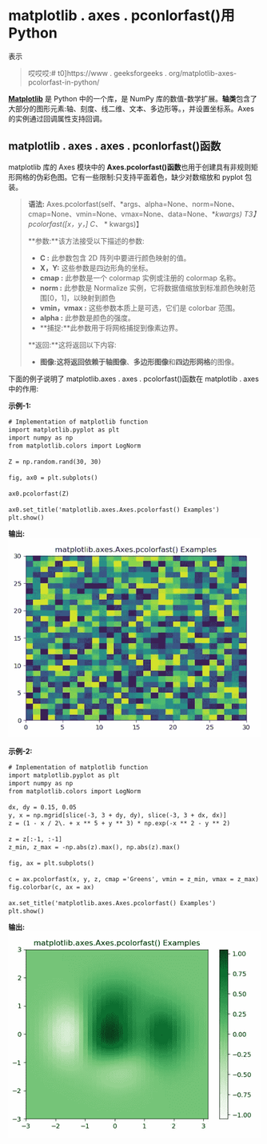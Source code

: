 # matplotlib . axes . pconlorfast()用 Python

表示

> 哎哎哎:# t0]https://www . geeksforgeeks . org/matplotlib-axes-pcolorfast-in-python/

**[Matplotlib](https://www.geeksforgeeks.org/python-introduction-matplotlib/)** 是 Python 中的一个库，是 NumPy 库的数值-数学扩展。**轴类**包含了大部分的图形元素:轴、刻度、线二维、文本、多边形等。，并设置坐标系。Axes 的实例通过回调属性支持回调。

## matplotlib . axes . axes . pconlorfast()函数

matplotlib 库的 Axes 模块中的 **Axes.pcolorfast()函数**也用于创建具有非规则矩形网格的伪彩色图。它有一些限制:只支持平面着色，缺少对数缩放和 pyplot 包装。

> **语法:** Axes.pcolorfast(self、*args、alpha=None、norm=None、cmap=None、vmin=None、vmax=None、data=None、**kwargs)
> T3】pcolorfast([x，y，] C、* * kwargs)】
> 
> **参数:**该方法接受以下描述的参数:
> 
> *   **C :** 此参数包含 2D 阵列中要进行颜色映射的值。
> *   **X，Y:** 这些参数是四边形角的坐标。
> *   **cmap :** 此参数是一个 colormap 实例或注册的 colormap 名称。
> *   **norm :** 此参数是 Normalize 实例，它将数据值缩放到标准颜色映射范围[0，1]，以映射到颜色
> *   **vmin，vmax :** 这些参数本质上是可选，它们是 colorbar 范围。
> *   **alpha :** 此参数是颜色的强度。
> *   **捕捉:**此参数用于将网格捕捉到像素边界。
> 
> **返回:**这将返回以下内容:
> 
> *   **图像:**这将返回依赖于**轴图像**、**多边形图像**和**四边形网格**的图像。

下面的例子说明了 matplotlib.axes . axes . pcolorfast()函数在 matplotlib . axes 中的作用:

**示例-1:**

```
# Implementation of matplotlib function
import matplotlib.pyplot as plt
import numpy as np
from matplotlib.colors import LogNorm

Z = np.random.rand(30, 30)

fig, ax0 = plt.subplots()

ax0.pcolorfast(Z)

ax0.set_title('matplotlib.axes.Axes.pcolorfast() Examples')
plt.show()
```

**输出:**
![](img/4dd9cb5e861d9023b7534c841f19a328.png)

**示例-2:**

```
# Implementation of matplotlib function
import matplotlib.pyplot as plt
import numpy as np
from matplotlib.colors import LogNorm

dx, dy = 0.15, 0.05
y, x = np.mgrid[slice(-3, 3 + dy, dy), slice(-3, 3 + dx, dx)]
z = (1 - x / 2\. + x ** 5 + y ** 3) * np.exp(-x ** 2 - y ** 2)

z = z[:-1, :-1]
z_min, z_max = -np.abs(z).max(), np.abs(z).max()

fig, ax = plt.subplots()

c = ax.pcolorfast(x, y, z, cmap ='Greens', vmin = z_min, vmax = z_max)
fig.colorbar(c, ax = ax)

ax.set_title('matplotlib.axes.Axes.pcolorfast() Examples')
plt.show()
```

**输出:**
![](img/f7d94875fea75edeadaed79e53d8e90c.png)